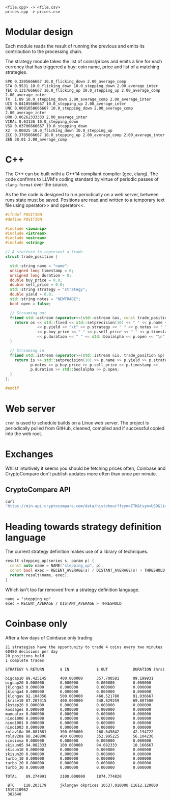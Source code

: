 ```
<file.cpp> -> <file.csv>
prices.cpp -> prices.csv
```

# Modular design
Each module reads the result of running the previous and emits its contribution
to the processing chain.

The strategy module takes the list of coins/prices and emits a line for each
currency that has triggered a buy: coin name, price and list of a matching
strategies.

```
SPK 0.3205666667 10.0_flicking_down 2.00_average_comp 
STA 0.9531 10.0_flicking_down 10.0_stepping_down 2.00_average_inter 
TEC 0.1317666667 10.0_flicking_up 10.0_stepping_up 2.00_average_comp
2.00_average_inter 
TX  1.09 10.0_stepping_down 2.00_average_comp 2.00_average_inter 
UIS 0.04105666667 10.0_stepping_up 2.00_average_inter 
UNC 0.0001058666667 10.0_stepping_down 2.00_average_comp 2.00_average_inter 
URO 0.06262333333 2.00_average_inter 
VIRAL 0.03136 10.0_stepping_down 
VSX 0.03706666667 10.0_stepping_down 
X2  0.00025 10.0_flicking_down 10.0_stepping_up 
ZCC 0.3705666667 10.0_stepping_up 2.00_average_comp 2.00_average_inter 
ZEN 38.01 2.00_average_comp 
```

# C++
The C++ can be built withi a C++14 compliant compiler (gcc, clang). The code
confirms to LLVM's coding standard by virtue of periodic passes of
```clang-format``` over the source.

As the the code is designed to run periodically on a web server, between runs
state must be saved. Positions are read and written to a temporary text file
using operator>> and operator<<.

```cpp
#ifndef POSITION
#define POSITION

#include <iomanip>
#include <istream>
#include <ostream>
#include <string>

// A stucture to represent a trade
struct trade_position {

  std::string name = "name";
  unsigned long timestamp = 0;
  unsigned long duration = 0;
  double buy_price = 0.0;
  double sell_price = 0.0;
  std::string strategy = "strategy";
  double yield = 0.0;
  std::string notes = "NEWTRADE";
  bool open = false;

  // Streaming out
  friend std::ostream &operator<<(std::ostream &os, const trade_position &p) {
    return os << std::fixed << std::setprecision(10) << " " << p.name << "\t"
              << p.yield << "\t" << p.strategy << " " << p.notes << " "
              << p.buy_price << " " << p.sell_price << " " << p.timestamp << " "
              << p.duration << " " << std::boolalpha << p.open << "\n";
  }

  // Streaming in
  friend std::istream &operator>>(std::istream &is, trade_position &p) {
    return is >> std::setprecision(10) >> p.name >> p.yield >> p.strategy >>
           p.notes >> p.buy_price >> p.sell_price >> p.timestamp >>
           p.duration >> std::boolalpha >> p.open;
  }
};

#endif
```

# Web server
```cron``` is used to schedule builds on a Linux web server. The project is
periodically pulled from GitHub, cleaned, compiled and if successful copied into
the web root.

# Exchanges
Whilst intuitively it seems you should be fetching prices often, Coinbase and
CryptoCompare don't publish updates more often than once per minute.

## CryptoCompare API
```bash
curl
'https://min-api.cryptocompare.com/data/histohour?fsym=ETH&tsym=USD&limit=168&aggregate=1&e=CCCAGG'
```

# Heading towards strategy definition language
The current strategy definition makes use of a library of techniques.
```cpp
result stepping_up(series s, param p) { 
  const auto name = NAME("stepping_up", p);
  const bool exec = RECENT_AVERAGE(s) / DISTANT_AVERAGE(s) > THRESHOLD(p);
  return result(name, exec);
}
```

Which isn't too far removed from a strategy definition language.
```
name = "stepping_up"
exec = RECENT_AVERAGE / DISTANT_AVERAGE > THRESHOLD
```


# Coinbase only
After a few days of Coinbase only trading
```
21 strategies have the opportunity to trade 4 coins every two minutes
60480 decisions per day
20 positions held
1 complete trades

STRATEGY % RETURN       $ IN            $ OUT           DURATION (hrs)   

bigcap10 89.425145      400.000000      357.700581      99.199931
bigcap20 0.000000       0.000000        0.000000        0.000000
jklonga3 0.000000       0.000000        0.000000        0.000000
jklonga4 0.000000       0.000000        0.000000        0.000000
jklongav 92.104356      500.000000      460.521780      91.036667
jkrise10 87.207315      400.000000      348.829259      69.887500
jkstep20 0.000000       0.000000        0.000000        0.000000
kossages 0.000000       0.000000        0.000000        0.000000
manualxx 0.000000       0.000000        0.000000        0.000000
nino1000 0.000000       0.000000        0.000000        0.000000
nino1001 0.000000       0.000000        0.000000        0.000000
nino1003 0.000000       0.000000        0.000000        0.000000
rolav10a 86.881881      300.000000      260.645642      42.194722
rolav20a 88.248806      400.000000      352.995225      56.104236
simsimma 0.000000       0.000000        0.000000        0.000000
skisun05 94.082333      100.000000      94.082333       10.166667
skisun10 0.000000       0.000000        0.000000        0.000000
skisun20 0.000000       0.000000        0.000000        0.000000
turbo_10 0.000000       0.000000        0.000000        0.000000
turbo_20 0.000000       0.000000        0.000000        0.000000
turbo_30 0.000000       0.000000        0.000000        0.000000

TOTAL    89.274991      2100.000000     1874.774820                     
```

```
 BTC    110.203179      jklongav okprices 10537.010000 11612.120000 1519410962
 302640
 ```

